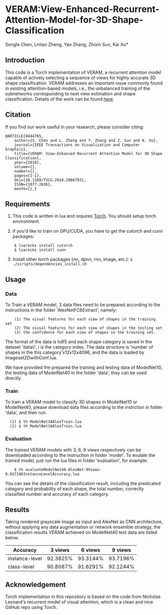 # VERAM:View-Enhanced-Recurrent-Attention-Model-for-3D-Shape-Classification
Songle Chen, Lintao Zheng, Yan Zhang, Zhixin Sun, Kai Xu*

## Introduction
This code is a Torch implementation of VERAM, a recurrent attention model capable of actively selecting a sequence of views for highly accurate 3D shape classification. VERAM addresses an important issue commonly found in existing attention-based models, i.e., the unbalanced training of the subnetworks corresponding to next view estimation and shape classification. Details of the work can be found [here](http://kevinkaixu.net/projects/veram.html).

## Citation
If you find our work useful in your research, please consider citing:	

	@ARTICLE{8444765, 
        author={S. Chen and L. Zheng and Y. Zhang and Z. Sun and K. Xu}, 
        journal={IEEE Transactions on Visualization and Computer Graphics}, 
        title={VERAM: View-Enhanced Recurrent Attention Model for 3D Shape Classification}, 
        year={2018}, 
        volume={}, 
        number={}, 
        pages={1-1}, 
        doi={10.1109/TVCG.2018.2866793}, 
        ISSN={1077-2626}, 
        month={},}

## Requirements
 1. This code is written in lua and requires [Torch](http://torch.ch/). You should setup torch environment.

 2. if you'd like to train on GPU/CUDA, you have to get the cutorch and cunn packages:
 ```
     $ luarocks install cutorch	
     $ luarocks install cunn
 ```
 
 3. Install other torch packages (nn, dpnn, rnn, image, etc.): ``` $ ./scripts/dependencies_install.sh ```

## Usage 
### Data 
To Train a VERAM model, 3 data files need to be prepared according to the instructions in the folder 'AlexNetFC6Extract', namely:
```
    (1) The visual features for each view of shapes in the training set
    (2) The viusal features for each view of shapes in the testing set
    (3) the confidence for each view of shapes in the training set.
```
The format of the data is hdf5 and each shape category is saved in the dataset 'data\i', i is the category index. The data structure is 'number of shapes in the this category'x12x12x4096, and the data is loaded by imageset2DwithConf.lua.

We have provided the prepared the training and testing data of ModelNet10, the testing data of ModelNet40 in the folder 'data', they can be used directly.
    

### Train 
To train a VERAM model to classify 3D shapes in ModelNet10 or ModelNet40, please download data files according to the instrction in folder 'data', and then run:
```
  (1) $ th ModelNet10AlexTrain.lua 
  (2) $ th ModelNet10AlexTrain.lua
```
 
 
### Evaluation
The trained VERAM models with 3, 6, 9 views respectively can be downloaded according to the instruction in folder 'model'. To evulate the trained model, just run the lua files in folder 'evaluation', for example:
 ```
     $ th evaluateModelNet40-AlexNet-9Views-0.937196InstanceLevelAccuracy.lua 
```
You can see the details of the classification result, including the predicated category and probability of each shape, the total number, correctly classified number and accuracy of each category.

## Results
Taking rendered grayscale image as input and AlexNet as CNN architecture, without applying any data augmentation or network ensemble strategy, the classification results VERAM achieved on ModelNet40 test data are listed below.

|   Accuracy     |  3 views  |  6 views  |  9 views  |
| -------------- |:---------:|:---------:|:---------:|
| instance-level | 92.3825%  | 93.3144%  |  93.7196% | 
|   class-level  | 90.8087%  | 91.6291%  |  92.1244% |


## Acknowledgement
Torch implementation in this repository is based on the code from Nicholas Leonard's recurrent model of visual attention, which is a clean and nice GitHub repo using Torch.
